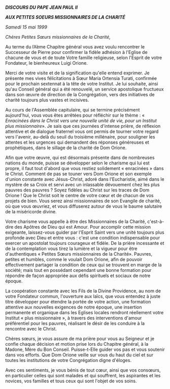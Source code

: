 ***DISCOURS DU PAPE JEAN PAUL II***

***AUX PETITES SOEURS MISSIONNAIRES DE LA CHARITÉ***

*Samedi 15 mai 1999*

*Chères Petites Sœurs missionnaires de la Charité,*

Au terme du IXème Chapitre général vous avez voulu rencontrer le Successeur de Pierre pour confirmer la fidèle adhésion à l'Eglise de chacune de vous et de toute Votre famille religieuse, selon l'Esprit de votre Fondateur, le bienheureux Luigi Orione.

Merci de votre visite et de la signification qu'elle entend exprimer. Je présente mes vives félicitations à Sœur Maria Ortensia Turati, confirmée pour le prochain sextennat à la tête de votre Institut. Je lui souhaite, ainsi qu'au Conseil général qui a été renouvelé, un service apostolique fructueux dans son œuvre de direction de la Congrégation, vers des initiatives de charité toujours plus vastes et incisives.

Au cours de l'Assemblée capitulaire, qui se termine précisément aujourd'hui, vous vous êtes arrêtées pour réfléchir sur le thème : « *Enracinées dans le Christ vers une nouvelle unité de vie, pour un Institut plus missionnaire*». Je sais que ces journées d'intense prière, de réflexion attentive et de dialogue fraternel vous ont permis de tourner votre regard vers l'avenir, au-delà du seuil du troisième millénaire, pour souligner les attentes et les urgences qui demandent des réponses généreuses et prophétiques, dans le sillage de la charité de Dom Orione.

Afin que votre œuvre, qui est désormais présente dans de nombreuses nations du monde, puisse se développer selon le charisme qui lui est propre, il faut tout d'abord que vous restiez solidement « enracinées » dans le Christ. Comment de pas se touner vers Dom Orione et son exemple d'union constante avec Jésus-Christ, adoré dans l'Eucharistie, aimé dans le mystère de sa Croix et servi avec un inlassable dévouement chez les plus pauvres des pauvres ? Soyez fidèles au Christ sur les traces de Dom Orione ! Que le Christ soit le centre de votre cœur et de chacun de vos projets de bien. Vous serez ainsi missionnaires de son Evangile de charité, où que vous œuvriez, et vous diffuserez autour de vous le baume salutaire de la miséricorde divine.

Votre charisme vous appelle à être des Missionnaires de la Charité, c'est-à-dire des Apôtres de Dieu qui est Amour. Pour accomplir cette mission exigeante, laissez-vous guider par l'Esprit Saint vers une unité toujours plus profonde avec Dieu et entre vous : c'est une condition indispensable pour exercer un apostolat toujours courageux et fidèle. De la prière incessante et de la contemplation vous tirez la lumière et la vigueur pour être d'authentiques « Petites Sœurs missionnaires de la Charité». Pauvres, petites et humbles, comme le voulait Dom Orione, afin de pouvoir effectivement partager la condition de ceux qui se trouvent en marge de la société; mais tout en possédant cependant une bonne formation pour répondre de façon appropriée aux défis spirituels et sociaux de notre époque.

La coopération constante avec les Fils de la Divine Providence, au nom de votre Fondateur commun, l'ouverture aux laïcs, que vous entendez à juste titre développer pour étendre la portée de votre action, une formation attentive aux nouvelles exigences de notre époque, une insertion permanente et organique dans les Eglises locales rendront réellement votre Institut « plus missionnaire », à travers des interventions d'amour préférentiel pour les pauvres, réalisant le désir de les conduire à la rencontre avec le Christ.

Chères sœurs, je vous assure de ma prière pour vous au Seigneur et je confie chaque décision et motion prise lors du Chapitre général, à la Madone, Mère du Bon Conseil. Puisse-t-Elle guider vos pas et vous soutenir dans vos efforts. Que Dom Orione veille sur vous du haut du ciel et sur toutes les institutions de votre Congrégation digne d'éloges.

Avec ces sentiments, je vous bénis de tout cœur, ainsi que vos consœurs, en particulier celles qui sont malades et qui souffrent, les aspirantes et les novices, vos familles et tous ceux qui sont l'objet de vos soins.